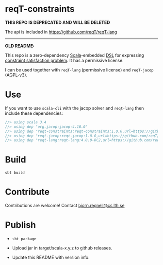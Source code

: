# reqT-constraints

**THIS REPO IS DEPRECATED AND WILL BE DELETED**

The api is included in https://github.com/reqT/reqT-lang

---

**OLD README:**

This repo is a zero-dependency [Scala](https://www.scala-lang.org/)-embedded [DSL](https://en.wikipedia.org/wiki/Domain-specific_language) for expressing [constraint satisfaction problem](https://en.wikipedia.org/wiki/Constraint_satisfaction_problem). It has a permissive license. 

I can be used together with `reqT-lang` (permissive license) and `reqT-jacop` (AGPL-v3).

# Use

If you want to use `scala-cli` with the jacop solver and `reqt-lang` then include these dependencies:

```scala
//> using scala 3.4
//> using dep "org.jacop:jacop:4.10.0"
//> using dep "reqt-constraints:reqt-constraints:1.0.0,url=https://github.com/reqT/reqT-constraints/releases/download/v1.0.0/reqt-constraints_3-1.0.0.jar"
//> using dep "reqt-jacop:reqt-jacop:1.0.0,url=https://github.com/reqT/reqT-jacop/releases/download/v1.0.0/reqt-jacop_3-1.0.0.jar"
//> using dep "reqt-lang:reqt-lang:4.0.0-RC2,url=https://github.com/reqT/reqT-lang/releases/download/4.0.0-RC2/reqt-lang_3-4.0.0-RC2.jar"
```

# Build

`sbt build`

# Contribute

Contributions are welcome! Contact bjorn.regnell@cs.lth.se

# Publish

* `sbt package`

* Upload jar in target/scala-x.y.z to github releases.

* Update this README with version info.


